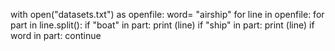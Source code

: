 with open("datasets.txt") as openfile:
    word= "airship"
    for line in openfile:
        for part in line.split():
            if "boat" in part:
                print (line)
            if "ship" in part:
                 print (line)
                 if word in part:
                     continue
              
            
                 
                 
